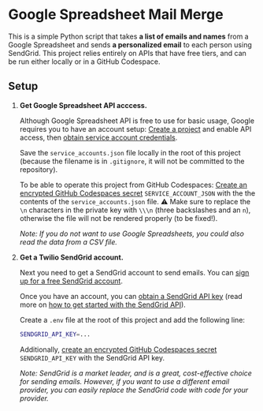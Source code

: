 # Google Spreadsheet Mail Merge

This is a simple Python script that takes **a list of emails and names** from a Google Spreadsheet and sends **a personalized email** to each person using SendGrid. This project relies entirely on APIs that have free tiers, and can be run either locally or in a GitHub Codespace.

## Setup

1. **Get Google Spreadsheet API acccess.**

   Although Google Spreadsheet API is free to use for basic usage, Google requires you to have an account setup: [Create a project](https://docs.gspread.org/en/latest/oauth2.html#enable-api-access-for-a-project) and enable API access, then [obtain service account credentials](https://docs.gspread.org/en/latest/oauth2.html#for-bots-using-service-account).

   Save the `service_accounts.json` file locally in the root of this project (because the filename is in `.gitignore`, it will not be committed to the repository).

   To be able to operate this project from GitHub Codespaces: [Create an encrypted GitHub Codespaces secret](https://docs.github.com/en/codespaces/managing-your-codespaces/managing-encrypted-secrets-for-your-codespaces) `SERVICE_ACCOUNT_JSON` with the the contents of the `service_accounts.json` file. ⚠️ Make sure to replace the `\n` characters in the private key with `\\\n` (three backslashes and an `n`), otherwise the file will not be rendered properly (to be fixed!).

   _Note: If you do not want to use Google Spreadsheets, you could also read the data from a CSV file._

2. **Get a Twilio SendGrid account.**

   Next you need to get a SendGrid account to send emails. You can [sign up for a free SendGrid account](https://signup.sendgrid.com/).

   Once you have an account, you can [obtain a SendGrid API key](https://app.sendgrid.com/settings/api_keys) (read more on [how to get started with the SendGrid API](https://docs.sendgrid.com/for-developers/sending-email/api-getting-started)).

   Create a `.env` file at the root of this project and add the following line:

   ```bash
   SENDGRID_API_KEY=...
   ```

   Additionally, [create an encrypted GitHub Codespaces secret](https://docs.github.com/en/codespaces/managing-your-codespaces/managing-encrypted-secrets-for-your-codespaces) `SENDGRID_API_KEY` with the SendGrid API key.

   _Note: SendGrid is a market leader, and is a great, cost-effective choice for sending emails. However, if you want to use a different email provider, you can easily replace the SendGrid code with code for your provider._

